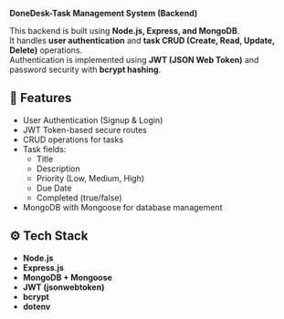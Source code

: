 **DoneDesk-Task Management System (Backend)**

This backend is built using **Node.js, Express, and MongoDB**.  
It handles **user authentication** and **task CRUD (Create, Read, Update, Delete)** operations.  
Authentication is implemented using **JWT (JSON Web Token)** and password security with **bcrypt hashing**.

## 🚀 Features
- User Authentication (Signup & Login)
- JWT Token-based secure routes
- CRUD operations for tasks
- Task fields:
  - Title
  - Description
  - Priority (Low, Medium, High)
  - Due Date
  - Completed (true/false)
- MongoDB with Mongoose for database management


## ⚙️ Tech Stack
- **Node.js**
- **Express.js**
- **MongoDB + Mongoose**
- **JWT (jsonwebtoken)**
- **bcrypt**
- **dotenv**
